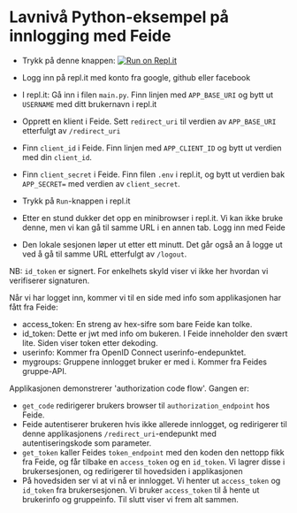 # Lavnivå Python-eksempel på innlogging med Feide

- Trykk på denne knappen: [![Run on Repl.it](https://repl.it/badge/github/jhellan/lesson3)](https://repl.it/github/jhellan/lesson3)

- Logg inn på repl.it med konto fra google, github eller facebook

- I repl.it: Gå inn i filen `main.py`. Finn linjen med `APP_BASE_URI` og bytt ut `USERNAME` med ditt brukernavn i repl.it

- Opprett en klient i Feide. Sett `redirect_uri` til verdien av `APP_BASE_URI` etterfulgt av `/redirect_uri`

- Finn `client_id` i Feide. Finn linjen med `APP_CLIENT_ID` og bytt ut verdien med
  din `client_id`.

- Finn `client_secret` i Feide. Finn filen `.env` i repl.it, og bytt ut verdien bak `APP_SECRET=` med verdien av `client_secret`.

- Trykk på `Run`-knappen i repl.it

- Etter en stund dukker det opp en minibrowser i repl.it. Vi kan ikke bruke denne, men vi kan gå til samme URL i en annen tab. Logg inn med Feide

- Den lokale sesjonen løper ut etter ett minutt. Det går også an å logge ut ved å gå til samme URL etterfulgt av `/logout`.

NB: `id_token` er signert. For enkelhets skyld viser vi ikke her hvordan vi verifiserer signaturen.

Når vi har logget inn, kommer vi til en side med info som applikasjonen har fått fra Feide:

- access\_token: En streng av hex-sifre som bare Feide kan tolke.
- id\_token: Dette er jwt med info om bukeren. I Feide inneholder den svært lite.
  Siden viser token etter dekoding.
- userinfo: Kommer fra OpenID Connect userinfo-endepunktet.
- mygroups: Gruppene innlogget bruker er med i. Kommer fra Feides gruppe-API.

Applikasjonen demonstrerer 'authorization code flow'. Gangen er:

- `get_code` redirigerer brukers browser til `authorization_endpoint` hos Feide.
- Feide autentiserer brukeren hvis ikke allerede innlogget, og redirigerer til denne applikasjonens `/redirect_uri`-endepunkt med autentiseringskode som parameter.
- `get_token` kaller Feides `token_endpoint` med den koden den nettopp fikk fra Feide, og får tilbake en `access_token` og en `id_token`. Vi lagrer disse i brukersesjonen, og redirigerer til hovedsiden i applikasjonen
- På hovedsiden ser vi at vi nå er innlogget. Vi henter ut `access_token` og `id_token` fra brukersesjonen. Vi bruker `access_token` til å hente ut brukerinfo og gruppeinfo. Til slutt viser vi frem alt sammen.